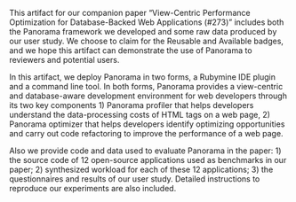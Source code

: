This artifact for our companion paper “View-Centric Performance Optimization for
Database-Backed Web Applications (#273)” includes both the Panorama framework we developed and some raw data produced by our user study. We choose to claim for the Reusable and Available badges, and we hope this artifact can demonstrate the use of Panorama to reviewers and potential users.

In this artifact, we deploy Panorama in two forms, a Rubymine IDE plugin and a command line tool. In both forms, Panorama provides a view-centric and database-aware development environment for web developers through its two key components 1) Panorama profiler that helps developers understand the data-processing costs of HTML tags on a web page, 2) Panorama optimizer that helps developers identify optimizing opportunities and carry out code refactoring to improve the performance of a web page.  

Also we provide code and data used to evaluate Panorama in the paper: 1) the source code of 12 open-source applications used as benchmarks in our paper; 2) synthesized workload for each of these 12 applications; 3) the questionnaires and results of our user study. Detailed instructions to reproduce our experiments are also included.

